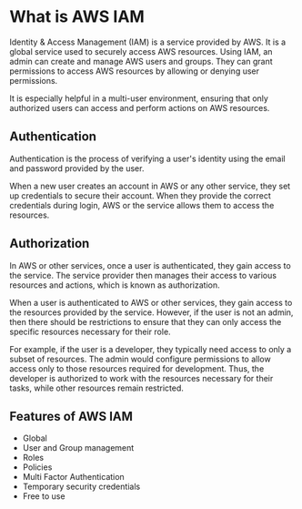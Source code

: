 # What is AWS IAM

Identity & Access Management (IAM) is a service provided by AWS. It is a global service used to securely access AWS resources. Using IAM, an admin can create and manage AWS users and groups. They can grant permissions to access AWS resources by allowing or denying user permissions.

It is especially helpful in a multi-user environment, ensuring that only authorized users can access and perform actions on AWS resources.

## Authentication

Authentication is the process of verifying a user's identity using the email and password provided by the user.

When a new user creates an account in AWS or any other service, they set up credentials to secure their account. When they provide the correct credentials during login, AWS or the service allows them to access the resources.

## Authorization

In AWS or other services, once a user is authenticated, they gain access to the service. The service provider then manages their access to various resources and actions, which is known as authorization.

When a user is authenticated to AWS or other services, they gain access to the resources provided by the service. However, if the user is not an admin, then there should be restrictions to ensure that they can only access the specific resources necessary for their role.

For example, if the user is a developer, they typically need access to only a subset of resources. The admin would configure permissions to allow access only to those resources required for development. Thus, the developer is authorized to work with the resources necessary for their tasks, while other resources remain restricted.

## Features of AWS IAM

* Global
* User and Group management
* Roles
* Policies
* Multi Factor Authentication
* Temporary security credentials
* Free to use